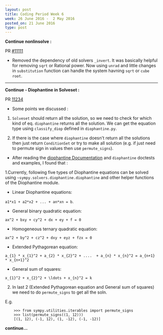 ```yaml
---
layout: post
title: Coding Period Week 6
week: 26 June 2016 -  2 May 2016
posted_on: 21 June 2016
type: post
---
```


**Continue nonlinsolve :**

PR [#11111](https://github.com/sympy/sympy/pull/11111)

* Removed the dependency of old solvers `_invert`. It was basically helpful for removing `sqrt` or Rational power.
Now using `unrad` and little changes in `substitution` function can handle the system havning `sqrt` or `cube root`.

--------------------------------------------------------------------------------
**Continue - Diophantine in Solveset :**

PR [11234](https://github.com/sympy/sympy/pull/11234)

* Some points we discussed :

1. `Solveset` should return all the solution, so we need to check for which kind of eq. `diophantine` returns all
the solution. We can get the equation type using `classify_diop` defined in `diophantine.py`.

2. If there is the case where `diophantine` doesn't return all the solutions then just return `ConditionSet` or try to
make all solution (e.g. if just need to permute sign in values then use `permute_signs`).

* After reading the [diophantine Documentation](http://docs.sympy.org/dev/modules/solvers/diophantine.html) and `diophantine` doctests and examples, I found that :

1.Currently, following five types of Diophantine equations can be solved using `~sympy.solvers.diophantine.diophantine` and other helper functions of the Diophantine module.


- Linear Diophantine equations:

`a1*x1 + a2*x2 + ... + an*xn = b`.

- General binary quadratic equation:

 `ax^2 + bxy + cy^2 + dx + ey + f = 0`

- Homogeneous ternary quadratic equation:

`ax^2 + by^2 + cz^2 + dxy + eyz + fzx = 0`

- Extended Pythagorean equation:

`a_{1} * x_{1}^2 + a_{2} * x_{2}^2 + ....  + a_{n} * x_{n}^2 = a_{n+1} * x_{n+1}^2`

- General sum of squares:

`x_{1}^2 + x_{2}^2 + \ldots + x_{n}^2 = k`

2. In last 2 (Extended Pythagorean equation and General sum of squares) we need to do `permute_signs` to get all the soln.

E.g.

```
    >>> from sympy.utilities.iterables import permute_signs
    >>> list(permute_signs((1, 12)))
    [(1, 12), (-1, 12), (1, -12), (-1, -12)]

```

**continue...**
